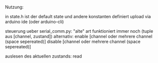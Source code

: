 Nutzung:

in state.h ist der default state und andere konstanten definiert
upload via arduino ide (oder arduino-cli)

steuerung ueber serial_comm.py:
"alte" art funktioniert immer noch (tuple aus [channel, zustand])
alternativ: 
    enable [channel oder mehrere channel (space sepereated)]
    disable [channel oder mehrere channel (space sepereated)]

auslesen des aktuellen zustands:
    read